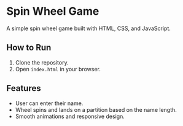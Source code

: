 # Spin Wheel Game

A simple spin wheel game built with HTML, CSS, and JavaScript.

## How to Run
1. Clone the repository.
2. Open `index.html` in your browser.

## Features
- User can enter their name.
- Wheel spins and lands on a partition based on the name length.
- Smooth animations and responsive design.
